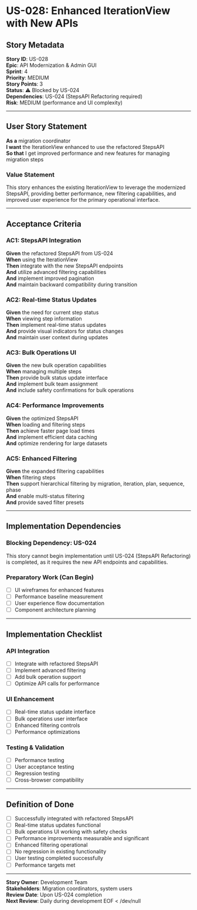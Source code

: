 # US-028: Enhanced IterationView with New APIs

## Story Metadata

**Story ID**: US-028  
**Epic**: API Modernization & Admin GUI  
**Sprint**: 4  
**Priority**: MEDIUM  
**Story Points**: 3  
**Status**: ⚠️ Blocked by US-024  
**Dependencies**: US-024 (StepsAPI Refactoring required)  
**Risk**: MEDIUM (performance and UI complexity)

---

## User Story Statement

**As a** migration coordinator  
**I want** the IterationView enhanced to use the refactored StepsAPI  
**So that** I get improved performance and new features for managing migration steps

### Value Statement

This story enhances the existing IterationView to leverage the modernized StepsAPI, providing better performance, new filtering capabilities, and improved user experience for the primary operational interface.

---

## Acceptance Criteria

### AC1: StepsAPI Integration
**Given** the refactored StepsAPI from US-024  
**When** using the IterationView  
**Then** integrate with the new StepsAPI endpoints  
**And** utilize advanced filtering capabilities  
**And** implement improved pagination  
**And** maintain backward compatibility during transition

### AC2: Real-time Status Updates
**Given** the need for current step status  
**When** viewing step information  
**Then** implement real-time status updates  
**And** provide visual indicators for status changes  
**And** maintain user context during updates

### AC3: Bulk Operations UI
**Given** the new bulk operation capabilities  
**When** managing multiple steps  
**Then** provide bulk status update interface  
**And** implement bulk team assignment  
**And** include safety confirmations for bulk operations

### AC4: Performance Improvements
**Given** the optimized StepsAPI  
**When** loading and filtering steps  
**Then** achieve faster page load times  
**And** implement efficient data caching  
**And** optimize rendering for large datasets

### AC5: Enhanced Filtering
**Given** the expanded filtering capabilities  
**When** filtering steps  
**Then** support hierarchical filtering by migration, iteration, plan, sequence, phase  
**And** enable multi-status filtering  
**And** provide saved filter presets

---

## Implementation Dependencies

### Blocking Dependency: US-024
This story cannot begin implementation until US-024 (StepsAPI Refactoring) is completed, as it requires the new API endpoints and capabilities.

### Preparatory Work (Can Begin)
- [ ] UI wireframes for enhanced features
- [ ] Performance baseline measurement
- [ ] User experience flow documentation
- [ ] Component architecture planning

---

## Implementation Checklist

### API Integration
- [ ] Integrate with refactored StepsAPI
- [ ] Implement advanced filtering
- [ ] Add bulk operation support
- [ ] Optimize API calls for performance

### UI Enhancement
- [ ] Real-time status update interface
- [ ] Bulk operations user interface
- [ ] Enhanced filtering controls
- [ ] Performance optimizations

### Testing & Validation
- [ ] Performance testing
- [ ] User acceptance testing
- [ ] Regression testing
- [ ] Cross-browser compatibility

---

## Definition of Done

- [ ] Successfully integrated with refactored StepsAPI
- [ ] Real-time status updates functional
- [ ] Bulk operations UI working with safety checks
- [ ] Performance improvements measurable and significant
- [ ] Enhanced filtering operational
- [ ] No regression in existing functionality
- [ ] User testing completed successfully
- [ ] Performance targets met

---

**Story Owner**: Development Team  
**Stakeholders**: Migration coordinators, system users  
**Review Date**: Upon US-024 completion  
**Next Review**: Daily during development
EOF < /dev/null